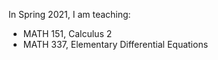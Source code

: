 In Spring 2021, I am teaching:

* MATH 151, Calculus 2
* MATH 337, Elementary Differential Equations
